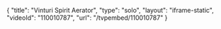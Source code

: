 {
    "title": "Vinturi Spirit Aerator",
    "type": "solo",
    "layout": "iframe-static",
    "videoId": "110010787",
    "url": "\/tvpembed\/110010787"
}